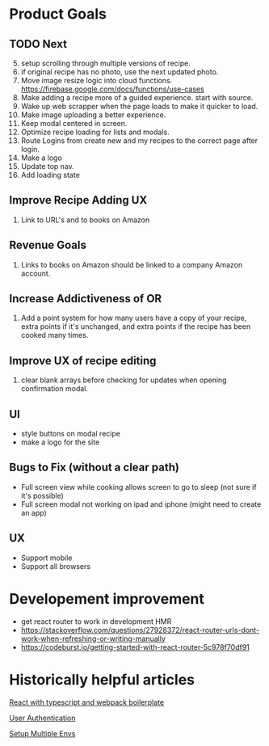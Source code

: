 # Product Goals

## TODO Next
5. setup scrolling through multiple versions of recipe.
6. if original recipe has no photo, use the next updated photo.
7. Move image resize logic into cloud functions. https://firebase.google.com/docs/functions/use-cases
8. Make adding a recipe more of a guided experience. start with source.
9. Wake up web scrapper when the page loads to make it quicker to load.
10. Make image uploading a better experience.
11. Keep modal centered in screen.
12. Optimize recipe loading for lists and modals.
13. Route Logins from create new and my recipes to the correct page after login.
14. Make a logo
15. Update top nav.
16. Add loading state

## Improve Recipe Adding UX
1. Link to URL's and to books on Amazon

## Revenue Goals
1. Links to books on Amazon should be linked to a company Amazon account.

## Increase Addictiveness of OR
1. Add a point system for how many users have a copy of your recipe, extra points if it's unchanged, and extra points if the recipe has been cooked many times.

## Improve UX of recipe editing
1. clear blank arrays before checking for updates when opening confirmation modal.

## UI
- style buttons on modal recipe
- make a logo for the site

## Bugs to Fix (without a clear path)
- Full screen view while cooking allows screen to go to sleep (not sure if it's possible)
- Full screen modal not working on ipad and iphone (might need to create an app)

## UX 
- Support mobile
- Support all browsers

# Developement improvement
- get react router to work in development HMR
- https://stackoverflow.com/questions/27928372/react-router-urls-dont-work-when-refreshing-or-writing-manually
- https://codeburst.io/getting-started-with-react-router-5c978f70df91


# Historically helpful articles

[React with typescript and webpack boilerplate](https://hackernoon.com/react-with-typescript-and-webpack-654f93f34db6)

[User Authentication](https://css-tricks.com/firebase-react-part-2-user-authentication/)

[Setup Multiple Envs](https://firebase.googleblog.com/2017/04/easier-configuration-for-firebase-on-web.html)